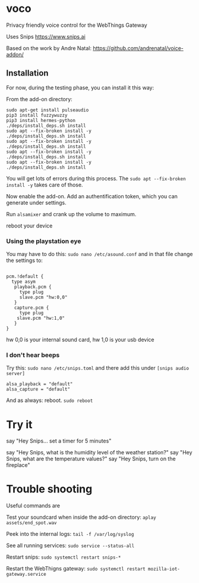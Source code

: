 # voco
Privacy friendly voice control for the WebThings Gateway

Uses Snips
https://www.snips.ai

Based on the work by Andre Natal:
https://github.com/andrenatal/voice-addon/


## Installation

For now, during the testing phase, you can install it this way:

From the add-on directory:
```
sudo apt-get install pulseaudio
pip3 install fuzzywuzzy
pip3 install hermes-python
./deps/install_deps.sh install
sudo apt --fix-broken install -y
./deps/install_deps.sh install
sudo apt --fix-broken install -y
./deps/install_deps.sh install
sudo apt --fix-broken install -y
./deps/install_deps.sh install
sudo apt --fix-broken install -y
./deps/install_deps.sh install
```
You will get lots of errors during this process. The `sudo apt --fix-broken install -y` takes care of those.

Now enable the add-on. Add an authentification token, which you can generate under settings.

Run `alsamixer` and crank up the volume to maximum.

reboot your device


### Using the playstation eye
You may have to do this:
`sudo nano /etc/asound.conf`
and in that file change the settings to:
```

pcm.!default {
  type asym
   playback.pcm {
     type plug
     slave.pcm "hw:0,0"
   }
   capture.pcm {
     type plug
    slave.pcm "hw:1,0"
   }
}

```

hw 0,0 is your internal sound card,
hw 1,0 is your usb device

### I don't hear beeps

Try this:
`sudo nano /etc/snips.toml`
and there add this under `[snips audio server]` 
```
alsa_playback = "default"
alsa_capture = "default"
```
And as always: reboot.
`sudo reboot`


# Try it

say "Hey Snips... set a timer for 5 minutes"

say "Hey Snips, what is the humidity level of the weather station?"
say "Hey Snips, what are the temperature values?"
say "Hey Snips, turn on the fireplace"


# Trouble shooting

Useful commands are

Test your soundcard when inside the add-on directory: `aplay assets/end_spot.wav`

Peek into the internal logs: `tail -f /var/log/syslog`

See all running services: `sudo service --status-all`

Restart snips: `sudo systemctl restart snips-*`

Restart the WebThigns gateway: `sudo systemctl restart mozilla-iot-gateway.service`



